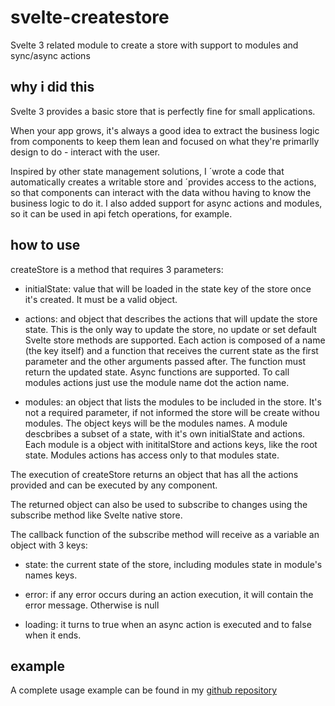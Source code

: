 # svelte-createstore

Svelte 3 related module to create a store with support to modules and sync/async actions

## why i did this

Svelte 3 provides a basic store that is perfectly fine for small applications.

When your app grows, it's always a good idea to extract the business logic from components to keep them lean and focused on what they're primarlly design to do - interact with the user.

Inspired by other state management solutions, I ´wrote a code that automatically creates a writable store and ´provides access to the actions, so that components can interact with the data withou having to know the business logic to do it.
I also added support for async actions and modules, so it can be used in api fetch operations, for example.

## how to use

createStore is a method that requires 3 parameters:

- initialState: value that will be loaded in the state key of the store once it's created. It must be a valid object.

- actions: and object that describes the actions that will update the store state. This is the only way to update the store, no update or set default Svelte store methods are supported. Each action is composed of a name (the key itself) and a function that receives the current state as the first parameter and the other arguments passed after. The function must return the updated state. Async functions are supported. To call modules actions just use the module name dot the action name.

- modules: an object that lists the modules to be included in the store. It's not a required parameter, if not informed the store will be create withou modules. The object keys will be the modules names. A module descbribes a subset of a state, with it's own initialState and actions. Each module is a object with inititalStore and actions keys, like the root state. Modules actions has access only to that modules state.

The execution of createStore returns an object that has all the actions provided and can be executed by any component.

The returned object can also be used to subscribe to changes using the subscribe method like Svelte native store.

The callback function of the subscribe method will receive as a variable an object with 3 keys:

- state: the current state of the store, including modules state in module's names keys.

- error: if any error occurs during an action execution, it will contain the error message. Otherwise is null

- loading: it turns to true when an async action is executed and to false when it ends.

## example

A complete usage example can be found in my [github repository](https://github.com/n0n3br/svelte-createstore/tree/master/example)
